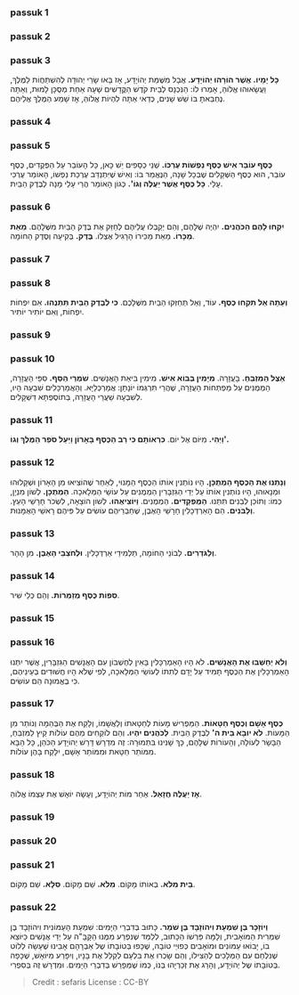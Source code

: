 
### passuk 1

### passuk 2

### passuk 3
<b>כָּל יָמָיו. אֲשֶׁר הוֹרָהוּ יְהוֹיָדָע.</b> אֲבָל מִשֶּׁמֵּת יְהוֹיָדָע, אָז בָּאוּ שָׂרֵי יְהוּדָה לְהִשְׁתַּחֲוֹת לַמֶּלֶךְ, וַעֲשָׂאוּהוּ אֱלוֹהַּ, אָמְרוּ לוֹ: הַנִּכְנָס לְבֵית קֹדֶשׁ הַקֳּדָשִׁים שָׁעָה אַחַת מְסֻכָּן לָמוּת, וְאַתָּה נֶחְבֵּאתָ בּוֹ שֵׁשׁ שָׁנִים, כְּדַאי אַתָּה לִהְיוֹת אֱלוֹהַּ, אָז שָׁמַע הַמֶּלֶךְ אֲלֵיהֶם.

### passuk 4

### passuk 5
<b>כֶּסֶף עוֹבֵר אִישׁ כֶּסֶף נַפְשׁוֹת עֶרְכּוֹ.</b> שְׁנֵי כְסָפִים יֵשׁ כָּאן, כָּל הָעוֹבֵר עַל הַפְּקֻדִים, כֶּסֶף עוֹבֵר, הוּא כֶּסֶף הַשְּׁקָלִים שֶׁבְּכָל שָׁנָה, הַנֶּאֱמַר בּוֹ: וְאִישׁ שֶׁיִּתְנַדֵּב עֶרְכַּת נַפְשׁוֹ, הָאוֹמֵר עֶרְכִּי עָלַי.
<b>כָּל כֶּסֶף אֲשֶׁר יַעֲלֶה וְגוֹ'.</b> כְּגוֹן הָאוֹמֵר הֲרֵי עָלַי מָנָה לְבֶדֶק הַבַּיִת.

### passuk 6
<b>יִקְחוּ לָהֶם הַכֹּהֲנִים.</b> יִהְיֶה שֶׁלָּהֶם, וְהֵם יְקַבְּלוּ עֲלֵיהֶם לְחַזֵּק אֶת בֶּדֶק הַבַּיִת מִשֶּׁלָּהֶם.
<b>מֵאֵת מַכָּרוֹ.</b> מֵאֵת מַכִּירוֹ הָרָגִיל אֶצְלוֹ.
<b>בֶּדֶק.</b> בְּקִיעָה וְסֶדֶק הַחוֹמָה.

### passuk 7

### passuk 8
<b>וְעַתָּה אַל תִּקְחוּ כֶסֶף.</b> עוֹד, וְאַל תְּחַזְּקוּ הַבַּיִת מִשֶּׁלָּכֶם.
<b>כִּי לְבֶדֶק הַבַּיִת תִּתְּנֻהוּ.</b> אִם יִפְחוֹת יִפְחוֹת, וְאִם יוֹתִיר יוֹתִיר.

### passuk 9

### passuk 10
<b>אֵצֶל הַמִּזְבֵּחַ.</b> בָּעֲזָרָה.
<b>מִיָּמִין בְּבוֹא אִישׁ.</b> מִימִין בִּיאַת הָאֲנָשִׁים.
<b>שֹׁמְרֵי הַסַּף.</b> סִפֵּי הָעֲזָרָה, הַמְמֻנִּים עַל מַפְתְּחוֹת הָעֲזָרָה, שֶׁהֲרֵי תִּרְגְּמוֹ יוֹנָתָן: אֲמַרְכְּלַיָּא. וְהָאֲמַרְכָּלִים שִׁבְעָה הָיוּ, לְשִׁבְעָה שַׁעֲרֵי הָעֲזָרָה, בְּתוֹסֶפְתָּא דִּשְׁקָלִים.

### passuk 11
<b>וַיְהִי.</b> מִיּוֹם אֶל יוֹם. <b>כִּרְאוֹתָם כִּי רַב הַכֶּסֶף בָּאָרוֹן וַיַּעַל סֹפֵר הַמֶּלֶךְ וְגוֹ'.</b>

### passuk 12
<b>וְנָתְנוּ אֶת הַכֶּסֶף הַמְתֻכָּן.</b> הָיוּ נוֹתְנִין אוֹתוֹ הַכֶּסֶף הַמָּנוּי, לְאַחַר שֶׁהוֹצִיאוּ מִן הָאָרוֹן וּשְׁקָלוּהוּ וּמְנָאוּהוּ, הָיוּ נוֹתְנִין אוֹתוֹ עַל יְדֵי הַגִּזְבָּרִין הַמְמֻנִּים עַל עוֹשֵׂי הַמְּלָאכָה.
<b>הַמְתֻכָּן.</b> לְשׁוֹן מִנְיָן, כְּמוֹ: וְתוֹכֵן לְבֵנִים תִּתֵּנוּ.
<b>הַמֻּפְקָדִים.</b> הַמְמֻנִּים.
<b>וַיּוֹצִיאֻהוּ.</b> לְשׁוֹן הוֹצָאָה, לִשְׂכֹּר חָרָשֵׁי הָעֵץ.
<b>וְלַבֹּנִים.</b> הֵם הָאַרְדְּכָלִין חָרָשֵׁי הָאֶבֶן, שֶׁחַבְרֵיהֶם עוֹשִׂים עַל פִּיהֶם רָאשֵׁי הָאֻמָּנוּת.

### passuk 13
<b>וְלַגֹּדְרִים.</b> לְבוֹנֵי הַחוֹמָה, תַּלְמִידֵי אַרְדְּכָלִין.
<b>וּלְחֹצְבֵי הָאֶבֶן.</b> מִן הָהָר.

### passuk 14
<b>סִפּוֹת כֶּסֶף מְזַמְּרוֹת.</b> וְהֵם כְּלֵי שִׁיר.

### passuk 15

### passuk 16
<b>וְלֹא יְחַשְּׁבוּ אֶת הָאֲנָשִׁים.</b> לֹא הָיוּ הָאַמְרְכָּלִין בָּאִין לְחֶשְׁבּוֹן עִם הָאֲנָשִׁים הַגִּזְבָּרִין, אֲשֶׁר יִתְּנוּ הָאַמְרְכָּלִין אֶת הַכֶּסֶף תָּמִיד עַל יָדָם לְתִתּוֹ לְעוֹשֵׂי הַמְּלָאכָה, לְפִי שֶׁלֹּא הָיוּ חֲשׁוּדִים בְּעֵינֵיהֶם, כִּי בֶאֱמוּנָה הֵם עוֹשִׂים.

### passuk 17
<b>כֶּסֶף אָשָׁם וְכֶסֶף חַטָּאוֹת.</b> הַמַּפְרִישׁ מָעוֹת לְחַטָּאתוֹ וְלַאֲשָׁמוֹ, וְלָקַח אֶת הַבְּהֵמָה וְנוֹתַר מִן הַמָּעוֹת.
<b>לֹא יוּבָא בֵּית ה'</b> לְבֶדֶק הַבַּיִת.
<b>לַכֹּהֲנִים יִהְיוּ.</b> וְהֵם לוֹקְחִים מֵהֶם עוֹלוֹת קַיִץ לַמִּזְבֵּחַ, הַבָּשָׂר לְעוֹלָה, וְהָעוֹרוֹת שֶׁלָּהֶם, כָּךְ שָׁנִינוּ בִּתְמוּרָה: זֶה מִדְרָשׁ דָּרַשׁ יְהוֹיָדָע הַכֹּהֵן, כָּל הַבָּא מִמּוֹתַר חַטָּאת וּמִמּוֹתַר אָשָׁם, יִלָּקַח בָּהֶן עוֹלוֹת.

### passuk 18
<b>אָז יַעֲלֶה חֲזָאֵל.</b> אַחַר מוֹת יְהוֹיָדָע, וְעָשָׂה יוֹאָשׁ אֶת עַצְמוֹ אֱלוֹהַּ.

### passuk 19

### passuk 20

### passuk 21
<b>בֵּית מִלֹּא.</b> בְּאוֹתוֹ מָקוֹם.
<b>מִלֹּא.</b> שֵׁם מָקוֹם.
<b>סִלָּא.</b> שֵׁם מָקוֹם.

### passuk 22
<b>וְיוֹזָכָר בֶּן שִׁמְעָת וִיהוֹזָבָד בֶּן שֹׁמֵר.</b> כָּתוּב בְּדִבְרֵי הַיָּמִים: שִׁמְעָת הָעַמּוֹנִית וִיהוֹזָבָד בֶּן שִׁמְרִית הַמּוֹאָבִית, וְלָמָּה פֵּרְשׁוֹ הַכָּתוּב, לְלַמֵּד שֶׁנִּפְרַע מִמֶּנּוּ הַקָּבָּ"ה עַל יְדֵי אֲנָשִׁים כַּיּוֹצֵא בוֹ, יָבוֹאוּ עַמּוֹנִים וּמוֹאָבִים כְּפוּיֵי טוֹבָה, שֶׁכָּפוּ בְּטוֹבָתוֹ שֶל אַבְרָהָם אָבִינוּ שֶׁעָשָׂה לְלוֹט שֶׁנִּלְחַם עִם הַמְּלָכִים לְהַצִּילוֹ, וְהֵם שָׂכְרוּ אֶת בִּלְעָם לְקַלֵּל אֶת בָּנָיו, וְיִפָּרַע מִיּוֹאָשׁ, שֶׁכָּפָה בְּטוֹבָתוֹ שֶל יְהוֹיָדָע, וְהָרַג אֶת זְכַרְיָהוּ בְּנוֹ, כְּמוֹ שֶׁמְּפָרֵשׁ בְּדִבְרֵי הַיָּמִים. וּמִדְרָשׁ זֶה בְּסִפְרִי.

>Credit : sefaris
>License : CC-BY